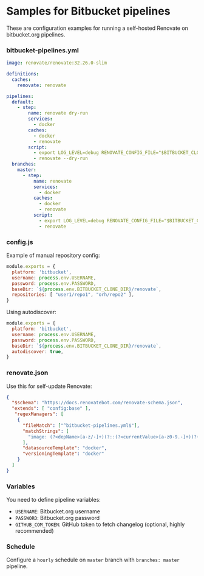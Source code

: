 # Samples for Bitbucket pipelines

These are configuration examples for running a self-hosted Renovate on bitbucket.org pipelines.

### bitbucket-pipelines.yml
```yml
image: renovate/renovate:32.26.0-slim

definitions:
  caches:
    renovate: renovate

pipelines:
  default:
    - step:
        name: renovate dry-run
        services:
          - docker
        caches:
          - docker
          - renovate
        script:
          - export LOG_LEVEL=debug RENOVATE_CONFIG_FILE="$BITBUCKET_CLONE_DIR/config.js"
          - renovate --dry-run
  branches:
    master:
      - step:
          name: renovate
          services:
            - docker
          caches:
            - docker
            - renovate
          script:
            - export LOG_LEVEL=debug RENOVATE_CONFIG_FILE="$BITBUCKET_CLONE_DIR/config.js"
            - renovate
```

### config.js
Example of manual repository config:
```js
module.exports = {
  platform: 'bitbucket',
  username: process.env.USERNAME,
  password: process.env.PASSWORD,
  baseDir: `${process.env.BITBUCKET_CLONE_DIR}/renovate`,
  repositories: [ "user1/repo1", "orh/repo2" ],
}
```

Using autodiscover:
```js
module.exports = {
  platform: 'bitbucket',
  username: process.env.USERNAME,
  password: process.env.PASSWORD,
  baseDir: `${process.env.BITBUCKET_CLONE_DIR}/renovate`,
  autodiscover: true,
}
```

### renovate.json
Use this for self-update Renovate:
```json
{
  "$schema": "https://docs.renovatebot.com/renovate-schema.json",
  "extends": [ "config:base" ],
   "regexManagers": [
    {
      "fileMatch": ["^bitbucket-pipelines.yml$"],
      "matchStrings": [
        "image: (?<depName>[a-z/-]+)(?::(?<currentValue>[a-z0-9.-]+))?(?:@(?<currentDigest>sha256:[a-f0-9]+))?"
      ],
      "datasourceTemplate": "docker",
      "versioningTemplate": "docker"
    }
  ]
}
```

### Variables
You need to define pipeline variables:
- `USERNAME`: Bitbucket.org username
- `PASSWORD`: Bitbucket.org password
- `GITHUB_COM_TOKEN`: GitHub token to fetch changelog (optional, highly recommended)

### Schedule

Configure a `hourly` schedule on `master` branch with `branches: master` pipeline.
